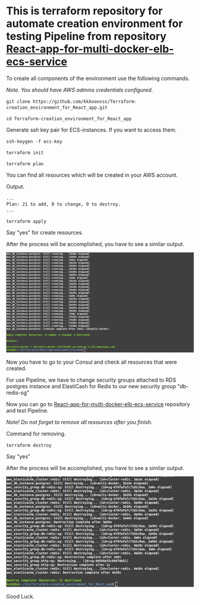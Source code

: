 # **This is terraform repository for automate creation environment for testing Pipeline from repository [React-app-for-multi-docker-elb-ecs-service](https://github.com/kkkooosss/React-app-for-multi-docker-elb-ecs-service/blob/master/README.md)**

To create all components of the environment use the following commands.

_Note. You should have AWS admins credentials configured._ 
```
git clone https://github.com/kkkooosss/Terraform-creation_environment_for_React_app.git
```
```
cd Terraform-creation_environment_for_React_app
```
Generate ssh key pair for ECS-instances. If you want to access them.
```
ssh-keygen -f ecs-key
```
```
terraform init
```
```
terraform plan
```
You can find all resources which will be created in your AWS account.

Output.

```
...
Plan: 21 to add, 0 to change, 0 to destroy.
...
```

```
terraform apply
```

Say "yes" for create resources.

After the process will be accomplished, you have to see a similar output.

![Output terraform apply](https://github.com/kkkooosss/Terraform-creation_environment_for_React_app/blob/master/pictures/Output_terraform_apply.png)

Now you have to go to your Consul and check all resources that were created. 

For use Pipeline, we have to change security groups attached to RDS postgres instance and ElastiCash for Redis to our new security group "db-redis-sg"

Now you can go to [React-app-for-multi-docker-elb-ecs-service](https://github.com/kkkooosss/React-app-for-multi-docker-elb-ecs-service/blob/master/README.md) repository and test Pipeline.

_Note! Do not forget to remove all resources after you finish._

Command for removing.

``` 
terraform destroy
```
Say "yes"

After the process will be accomplished, you have to see a similar output.

![Output terraform destroy](https://github.com/kkkooosss/Terraform-creation_environment_for_React_app/blob/master/pictures/Output_terraform_destroy.png)

Good Luck.
